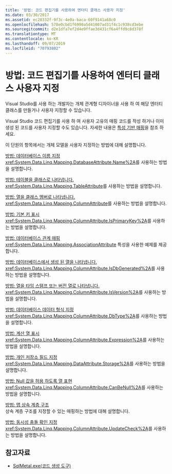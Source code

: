 ```yaml
---
title: '방법: 코드 편집기를 사용하여 엔터티 클래스 사용자 지정'
ms.date: 03/30/2017
ms.assetid: ec28332f-9f3c-4e0a-baca-60f9141a68c0
ms.openlocfilehash: 578e0cbd1f6990a5d41007ad31f4c1c938cd3ebe
ms.sourcegitcommit: d2e1dfa7ef2d4e9ffae3d431cf6a4ffd9c8d378f
ms.translationtype: MT
ms.contentlocale: ko-KR
ms.lasthandoff: 09/07/2019
ms.locfileid: "70793802"
---
```

# <a name="how-to-customize-entity-classes-by-using-the-code-editor"></a>방법: 코드 편집기를 사용하여 엔터티 클래스 사용자 지정
Visual Studio를 사용 하는 개발자는 개체 관계형 디자이너을 사용 하 여 해당 엔터티 클래스를 만들거나 사용자 지정할 수 있습니다.  
  
 Visual Studio 코드 편집기를 사용 하 여 사용자 고유의 매핑 코드를 작성 하거나 이미 생성 된 코드를 사용자 지정할 수도 있습니다. 자세한 내용은 [특성 기반 매핑](attribute-based-mapping.md)을 참조 하세요.  
  
 이 단원의 항목에서는 개체 모델을 사용자 지정하는 방법에 대해 설명합니다.  
  
 [방법: 데이터베이스 이름 지정](how-to-specify-database-names.md)  
 <xref:System.Data.Linq.Mapping.DatabaseAttribute.Name%2A>를 사용하는 방법을 설명합니다.  
  
 [방법: 테이블을 클래스로 나타냅니다.](how-to-represent-tables-as-classes.md)  
 <xref:System.Data.Linq.Mapping.TableAttribute>를 사용하는 방법을 설명합니다.  
  
 [방법: 열을 클래스 멤버로 나타냅니다.](how-to-represent-columns-as-class-members.md)  
 <xref:System.Data.Linq.Mapping.ColumnAttribute>를 사용하는 방법을 설명합니다.  
  
 [방법: 기본 키 표시](how-to-represent-primary-keys.md)  
 <xref:System.Data.Linq.Mapping.ColumnAttribute.IsPrimaryKey%2A>를 사용하는 방법을 설명합니다.  
  
 [방법: 데이터베이스 관계 매핑](how-to-map-database-relationships.md)  
 <xref:System.Data.Linq.Mapping.AssociationAttribute> 특성을 사용한 예제를 제공합니다.  
  
 [방법: 데이터베이스에서 생성 된 열을 나타냅니다.](how-to-represent-columns-as-database-generated.md)  
 <xref:System.Data.Linq.Mapping.ColumnAttribute.IsDbGenerated%2A>를 사용하는 방법을 설명합니다.  
  
 [방법: 열을 타임 스탬프 또는 버전 열로 나타냅니다.](how-to-represent-columns-as-timestamp-or-version-columns.md)  
 <xref:System.Data.Linq.Mapping.ColumnAttribute.IsVersion%2A>를 사용하는 방법을 설명합니다.  
  
 [방법: 데이터베이스 데이터 형식 지정](how-to-specify-database-data-types.md)  
 <xref:System.Data.Linq.Mapping.ColumnAttribute.DbType%2A>를 사용하는 방법을 설명합니다.  
  
 [방법: 계산 열 표시](how-to-represent-computed-columns.md)  
 <xref:System.Data.Linq.Mapping.ColumnAttribute.Expression%2A>를 사용하는 방법을 설명합니다.  
  
 [방법: 개인 저장소 필드 지정](how-to-specify-private-storage-fields.md)  
 <xref:System.Data.Linq.Mapping.DataAttribute.Storage%2A>를 사용하는 방법을 설명합니다.  
  
 [방법: Null 값을 허용 하도록 열 표현](how-to-represent-columns-as-allowing-null-values.md)  
 <xref:System.Data.Linq.Mapping.ColumnAttribute.CanBeNull%2A>를 사용하는 방법을 설명합니다.  
  
 [방법: 맵 상속 계층 구조](how-to-map-inheritance-hierarchies.md)  
 상속 계층 구조를 지정할 수 있는 매핑하는 방법에 대해 설명합니다.  
  
 [방법: 동시성 충돌 확인 지정](how-to-specify-concurrency-conflict-checking.md)  
 <xref:System.Data.Linq.Mapping.ColumnAttribute.UpdateCheck%2A>를 사용하는 방법을 설명합니다.  
  
## <a name="see-also"></a>참고자료

- [SqlMetal.exe(코드 생성 도구)](../../../../tools/sqlmetal-exe-code-generation-tool.md)
